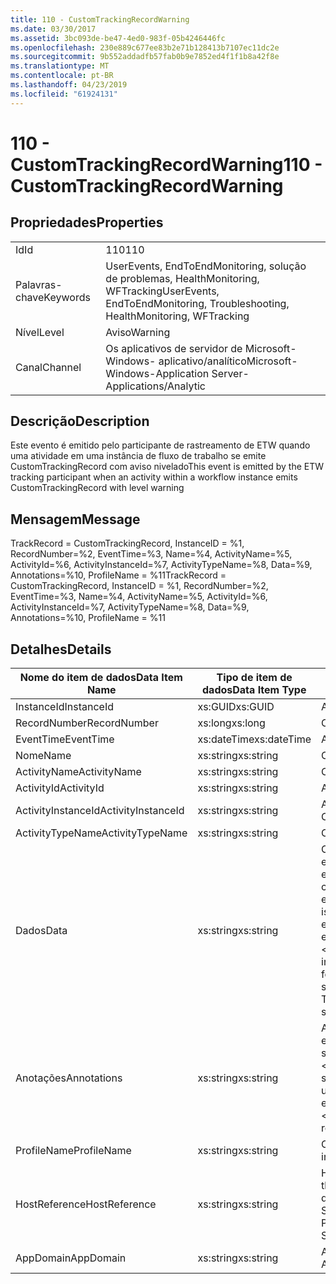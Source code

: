 ```yaml
---
title: 110 - CustomTrackingRecordWarning
ms.date: 03/30/2017
ms.assetid: 3bc093de-be47-4ed0-983f-05b4246446fc
ms.openlocfilehash: 230e889c677ee83b2e71b128413b7107ec11dc2e
ms.sourcegitcommit: 9b552addadfb57fab0b9e7852ed4f1f1b8a42f8e
ms.translationtype: MT
ms.contentlocale: pt-BR
ms.lasthandoff: 04/23/2019
ms.locfileid: "61924131"
---
```

# <a name="110---customtrackingrecordwarning"></a><span data-ttu-id="508b8-102">110 - CustomTrackingRecordWarning</span><span class="sxs-lookup"><span data-stu-id="508b8-102">110 - CustomTrackingRecordWarning</span></span>
## <a name="properties"></a><span data-ttu-id="508b8-103">Propriedades</span><span class="sxs-lookup"><span data-stu-id="508b8-103">Properties</span></span>  
  
|||  
|-|-|  
|<span data-ttu-id="508b8-104">Id</span><span class="sxs-lookup"><span data-stu-id="508b8-104">Id</span></span>|<span data-ttu-id="508b8-105">110</span><span class="sxs-lookup"><span data-stu-id="508b8-105">110</span></span>|  
|<span data-ttu-id="508b8-106">Palavras-chave</span><span class="sxs-lookup"><span data-stu-id="508b8-106">Keywords</span></span>|<span data-ttu-id="508b8-107">UserEvents, EndToEndMonitoring, solução de problemas, HealthMonitoring, WFTracking</span><span class="sxs-lookup"><span data-stu-id="508b8-107">UserEvents, EndToEndMonitoring, Troubleshooting, HealthMonitoring, WFTracking</span></span>|  
|<span data-ttu-id="508b8-108">Nível</span><span class="sxs-lookup"><span data-stu-id="508b8-108">Level</span></span>|<span data-ttu-id="508b8-109">Aviso</span><span class="sxs-lookup"><span data-stu-id="508b8-109">Warning</span></span>|  
|<span data-ttu-id="508b8-110">Canal</span><span class="sxs-lookup"><span data-stu-id="508b8-110">Channel</span></span>|<span data-ttu-id="508b8-111">Os aplicativos de servidor de Microsoft-Windows- aplicativo/analítico</span><span class="sxs-lookup"><span data-stu-id="508b8-111">Microsoft-Windows-Application Server-Applications/Analytic</span></span>|  
  
## <a name="description"></a><span data-ttu-id="508b8-112">Descrição</span><span class="sxs-lookup"><span data-stu-id="508b8-112">Description</span></span>  
 <span data-ttu-id="508b8-113">Este evento é emitido pelo participante de rastreamento de ETW quando uma atividade em uma instância de fluxo de trabalho se emite CustomTrackingRecord com aviso nivelado</span><span class="sxs-lookup"><span data-stu-id="508b8-113">This event is emitted by the ETW tracking participant when an activity within a workflow instance emits CustomTrackingRecord with level warning</span></span>  
  
## <a name="message"></a><span data-ttu-id="508b8-114">Mensagem</span><span class="sxs-lookup"><span data-stu-id="508b8-114">Message</span></span>  
 <span data-ttu-id="508b8-115">TrackRecord = CustomTrackingRecord, InstanceID = %1, RecordNumber=%2, EventTime=%3, Name=%4, ActivityName=%5, ActivityId=%6, ActivityInstanceId=%7, ActivityTypeName=%8, Data=%9, Annotations=%10, ProfileName = %11</span><span class="sxs-lookup"><span data-stu-id="508b8-115">TrackRecord = CustomTrackingRecord, InstanceID = %1, RecordNumber=%2, EventTime=%3, Name=%4, ActivityName=%5, ActivityId=%6, ActivityInstanceId=%7, ActivityTypeName=%8, Data=%9, Annotations=%10, ProfileName = %11</span></span>  
  
## <a name="details"></a><span data-ttu-id="508b8-116">Detalhes</span><span class="sxs-lookup"><span data-stu-id="508b8-116">Details</span></span>  
  
|<span data-ttu-id="508b8-117">Nome do item de dados</span><span class="sxs-lookup"><span data-stu-id="508b8-117">Data Item Name</span></span>|<span data-ttu-id="508b8-118">Tipo de item de dados</span><span class="sxs-lookup"><span data-stu-id="508b8-118">Data Item Type</span></span>|<span data-ttu-id="508b8-119">Descrição</span><span class="sxs-lookup"><span data-stu-id="508b8-119">Description</span></span>|  
|--------------------|--------------------|-----------------|  
|<span data-ttu-id="508b8-120">InstanceId</span><span class="sxs-lookup"><span data-stu-id="508b8-120">InstanceId</span></span>|<span data-ttu-id="508b8-121">xs:GUID</span><span class="sxs-lookup"><span data-stu-id="508b8-121">xs:GUID</span></span>|<span data-ttu-id="508b8-122">A identificação de instância para o fluxo de trabalho</span><span class="sxs-lookup"><span data-stu-id="508b8-122">The instance id for the workflow</span></span>|  
|<span data-ttu-id="508b8-123">RecordNumber</span><span class="sxs-lookup"><span data-stu-id="508b8-123">RecordNumber</span></span>|<span data-ttu-id="508b8-124">xs:long</span><span class="sxs-lookup"><span data-stu-id="508b8-124">xs:long</span></span>|<span data-ttu-id="508b8-125">O número de sequência do registro emitido</span><span class="sxs-lookup"><span data-stu-id="508b8-125">The sequence number of the emitted record</span></span>|  
|<span data-ttu-id="508b8-126">EventTime</span><span class="sxs-lookup"><span data-stu-id="508b8-126">EventTime</span></span>|<span data-ttu-id="508b8-127">xs:dateTime</span><span class="sxs-lookup"><span data-stu-id="508b8-127">xs:dateTime</span></span>|<span data-ttu-id="508b8-128">A hora UTC quando o evento foi emitido</span><span class="sxs-lookup"><span data-stu-id="508b8-128">The time in UTC when the event was emitted</span></span>|  
|<span data-ttu-id="508b8-129">Nome</span><span class="sxs-lookup"><span data-stu-id="508b8-129">Name</span></span>|<span data-ttu-id="508b8-130">xs:string</span><span class="sxs-lookup"><span data-stu-id="508b8-130">xs:string</span></span>|<span data-ttu-id="508b8-131">O nome de CustomTrackingRecord</span><span class="sxs-lookup"><span data-stu-id="508b8-131">The name of the CustomTrackingRecord</span></span>|  
|<span data-ttu-id="508b8-132">ActivityName</span><span class="sxs-lookup"><span data-stu-id="508b8-132">ActivityName</span></span>|<span data-ttu-id="508b8-133">xs:string</span><span class="sxs-lookup"><span data-stu-id="508b8-133">xs:string</span></span>|<span data-ttu-id="508b8-134">O nome da atividade que se emitiu o CustomTrackingRecord</span><span class="sxs-lookup"><span data-stu-id="508b8-134">The name of the activity that emitted the CustomTrackingRecord</span></span>|  
|<span data-ttu-id="508b8-135">ActivityId</span><span class="sxs-lookup"><span data-stu-id="508b8-135">ActivityId</span></span>|<span data-ttu-id="508b8-136">xs:string</span><span class="sxs-lookup"><span data-stu-id="508b8-136">xs:string</span></span>|<span data-ttu-id="508b8-137">A identificação da atividade que se emitiu o CustomTrackingRecord</span><span class="sxs-lookup"><span data-stu-id="508b8-137">The id of the activity that emitted the CustomTrackingRecord</span></span>|  
|<span data-ttu-id="508b8-138">ActivityInstanceId</span><span class="sxs-lookup"><span data-stu-id="508b8-138">ActivityInstanceId</span></span>|<span data-ttu-id="508b8-139">xs:string</span><span class="sxs-lookup"><span data-stu-id="508b8-139">xs:string</span></span>|<span data-ttu-id="508b8-140">A identificação de instância de atividade que se emitiu o CustomTrackingRecord</span><span class="sxs-lookup"><span data-stu-id="508b8-140">The instance id of the activity that emitted the CustomTrackingRecord</span></span>|  
|<span data-ttu-id="508b8-141">ActivityTypeName</span><span class="sxs-lookup"><span data-stu-id="508b8-141">ActivityTypeName</span></span>|<span data-ttu-id="508b8-142">xs:string</span><span class="sxs-lookup"><span data-stu-id="508b8-142">xs:string</span></span>|<span data-ttu-id="508b8-143">O nome da atividade que se emitiu o CustomTrackingRecord</span><span class="sxs-lookup"><span data-stu-id="508b8-143">The name of the activity that emitted the CustomTrackingRecord</span></span>|  
|<span data-ttu-id="508b8-144">Dados</span><span class="sxs-lookup"><span data-stu-id="508b8-144">Data</span></span>|<span data-ttu-id="508b8-145">xs:string</span><span class="sxs-lookup"><span data-stu-id="508b8-145">xs:string</span></span>|<span data-ttu-id="508b8-146">Os dados que foram rastreadas com esse evento.</span><span class="sxs-lookup"><span data-stu-id="508b8-146">The data that was tracked with this event.</span></span>  <span data-ttu-id="508b8-147">Os valores são armazenados em um elemento xml no formato \<itens >\< nome do item = "tipo" System "> dataValue\</item > \< /itens >.</span><span class="sxs-lookup"><span data-stu-id="508b8-147">The values are stored in an xml element in the format \<items>\< item  name = "dataName" type="System.String">dataValue\</item>\</items>.</span></span>  <span data-ttu-id="508b8-148">Se nenhum dado foi controlado, que contém a cadeia de caracteres \<itens / >.</span><span class="sxs-lookup"><span data-stu-id="508b8-148">If no data was tracked then the string contains \<items/>.</span></span> <span data-ttu-id="508b8-149">O tamanho do evento de ETW é limitado pelo tamanho do buffer de ETW ou pela carga máxima útil para um evento de ETW.</span><span class="sxs-lookup"><span data-stu-id="508b8-149">The ETW event size is limited by the ETW buffer size or the max payload for an ETW event.</span></span> <span data-ttu-id="508b8-150">Se o tamanho do evento excede os limites de ETW, então o evento será truncado soltando as anotações e substituindo o valor de dados com \<itens >...  \< /itens >.</span><span class="sxs-lookup"><span data-stu-id="508b8-150">If the size of the event exceeds the ETW limits, then the event is truncated by dropping the annotations and replacing the data value with \<items>...\</items>.</span></span>  <span data-ttu-id="508b8-151">Os seguintes tipos são armazenados como seu valor como retornados por ToString(); cadeia de caracteres, char, bool, int, short, long, uint, ushort, ulong, System.Single, flutuante, double, System.Guid, System.DateTimeOffset, System.DateTime.</span><span class="sxs-lookup"><span data-stu-id="508b8-151">The following types are stored as their value as returned by ToString(); string,char,bool,int,short,long,uint,ushort,ulong,System.Single,float,double,System.Guid,System.DateTimeOffset,System.DateTime.</span></span>  <span data-ttu-id="508b8-152">Todos os outros tipos são serializados usando System.Runtime.Serialization.NetDataContractSerializer.</span><span class="sxs-lookup"><span data-stu-id="508b8-152">All other types are serialized using System.Runtime.Serialization.NetDataContractSerializer.</span></span>|  
|<span data-ttu-id="508b8-153">Anotações</span><span class="sxs-lookup"><span data-stu-id="508b8-153">Annotations</span></span>|<span data-ttu-id="508b8-154">xs:string</span><span class="sxs-lookup"><span data-stu-id="508b8-154">xs:string</span></span>|<span data-ttu-id="508b8-155">As anotações que foram adicionadas a este evento.</span><span class="sxs-lookup"><span data-stu-id="508b8-155">The annotations that were added to this event.</span></span>  <span data-ttu-id="508b8-156">Os valores são armazenados em um elemento xml no formato \<itens >\< nome do item = "tipo" System "> annotationValue\</item > \< /itens >.</span><span class="sxs-lookup"><span data-stu-id="508b8-156">The values are stored in an xml element in the format \<items>\< item  name = "annotationName" type="System.String">annotationValue\</item>\</items>.</span></span>  <span data-ttu-id="508b8-157">Se nenhuma anotação é especificada, a cadeia de caracteres contém \<itens / >.</span><span class="sxs-lookup"><span data-stu-id="508b8-157">If no annotations are specified then the string contains \<items/>.</span></span> <span data-ttu-id="508b8-158">O tamanho do evento de ETW é limitado pelo tamanho do buffer de ETW ou pela carga máxima útil para um evento de ETW.</span><span class="sxs-lookup"><span data-stu-id="508b8-158">The ETW event size is limited by the ETW buffer size or the max payload for an ETW event.</span></span> <span data-ttu-id="508b8-159">Se o tamanho do evento excede os limites de ETW, então o evento será truncado soltando as anotações e substituindo o valor de anotação com \<itens >...  \< /itens >.</span><span class="sxs-lookup"><span data-stu-id="508b8-159">If the size of the event exceeds the ETW limits, then the event is truncated by dropping the annotations and replacing the annotation value with \<items>...\</items>.</span></span>|  
|<span data-ttu-id="508b8-160">ProfileName</span><span class="sxs-lookup"><span data-stu-id="508b8-160">ProfileName</span></span>|<span data-ttu-id="508b8-161">xs:string</span><span class="sxs-lookup"><span data-stu-id="508b8-161">xs:string</span></span>|<span data-ttu-id="508b8-162">O nome ou o perfil de rastreamento que levam a este evento que está sendo emitido</span><span class="sxs-lookup"><span data-stu-id="508b8-162">The name or the tracking profile that resulted in this event being emitted</span></span>|  
|<span data-ttu-id="508b8-163">HostReference</span><span class="sxs-lookup"><span data-stu-id="508b8-163">HostReference</span></span>|<span data-ttu-id="508b8-164">xs:string</span><span class="sxs-lookup"><span data-stu-id="508b8-164">xs:string</span></span>|<span data-ttu-id="508b8-165">Hospedados para serviços da Web, este campo identifica unicamente o serviço na hierarquia da Web.</span><span class="sxs-lookup"><span data-stu-id="508b8-165">For web hosted services, this field uniquely identifies the service in the web hierarchy.</span></span>  <span data-ttu-id="508b8-166">É formato é definido como ' caminho Virtual do aplicativo de nome de Site&#124;caminho Virtual de serviço&#124;ServiceName' exemplo: ' Default Web Site/CalculatorApplication&#124;/CalculatorService.svc&#124;CalculatorService'</span><span class="sxs-lookup"><span data-stu-id="508b8-166">It's format is defined as 'Web Site Name Application Virtual Path&#124;Service Virtual Path&#124;ServiceName' Example: 'Default Web Site/CalculatorApplication&#124;/CalculatorService.svc&#124;CalculatorService'</span></span>|  
|<span data-ttu-id="508b8-167">AppDomain</span><span class="sxs-lookup"><span data-stu-id="508b8-167">AppDomain</span></span>|<span data-ttu-id="508b8-168">xs:string</span><span class="sxs-lookup"><span data-stu-id="508b8-168">xs:string</span></span>|<span data-ttu-id="508b8-169">A cadeia de caracteres retornada por AppDomain.CurrentDomain.FriendlyName.</span><span class="sxs-lookup"><span data-stu-id="508b8-169">The string returned by AppDomain.CurrentDomain.FriendlyName.</span></span>|
